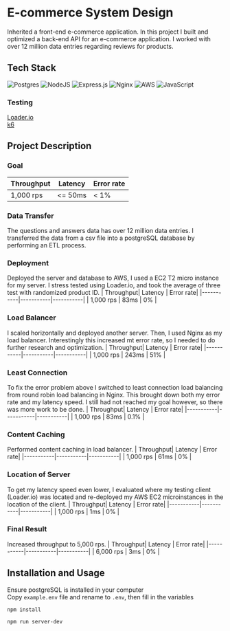 # E-commerce System Design
Inherited a front-end e-commerce application. In this project I built and optimized a back-end API for an e-commerce application. I worked with over 12 million data entries regarding reviews for products.
## Tech Stack
![Postgres](https://img.shields.io/badge/postgres-%23316192.svg?style=for-the-badge&logo=postgresql&logoColor=white) ![NodeJS](https://img.shields.io/badge/node.js-6DA55F?style=for-the-badge&logo=node.js&logoColor=white) ![Express.js](https://img.shields.io/badge/express.js-%23404d59.svg?style=for-the-badge&logo=express&logoColor=%2361DAFB) ![Nginx](https://img.shields.io/badge/nginx-%23009639.svg?style=for-the-badge&logo=nginx&logoColor=white) ![AWS](https://img.shields.io/badge/AWS-%23FF9900.svg?style=for-the-badge&logo=amazon-aws&logoColor=white) ![JavaScript](https://img.shields.io/badge/javascript-%23323330.svg?style=for-the-badge&logo=javascript&logoColor=%23F7DF1E)
### Testing
[Loader.io](https://loader.io/)
</br>
[k6](https://k6.io/docs/)

## Project Description
### Goal
| Throughput|  Latency  | Error rate|
|-----------|-----------|-----------|
| 1,000 rps |  <= 50ms  |   < 1%    |

### Data Transfer
The questions and answers data has over 12 million data entries. I transferred the data from a csv file into a postgreSQL database by performing an ETL process.

### Deployment
Deployed the server and database to AWS, I used a EC2 T2 micro instance for my server. I stress tested using Loader.io, and took the average of three test with randomized product ID.
| Throughput|  Latency  | Error rate|
|-----------|-----------|-----------|
| 1,000 rps |  83ms     |    0%     |

### Load Balancer
I scaled horizontally and deployed another server. Then, I used Nginx as my load balancer. Interestingly this increased mt error rate, so I needed to do further research and optimization.
| Throughput|  Latency  | Error rate|
|-----------|-----------|-----------|
| 1,000 rps |   243ms   |     51%   |

### Least Connection
To fix the error problem above I switched to least connection load balancing from round robin load balancing in Nginx. This brought down both my error rate and my latency speed. I still had not reached my goal however, so there was more work to be done.
| Throughput|  Latency  | Error rate|
|-----------|-----------|-----------|
| 1,000 rps |    83ms    |     0.1% |

### Content Caching
Performed content caching in load balancer.
| Throughput|  Latency  | Error rate|
|-----------|-----------|-----------|
| 1,000 rps |   61ms    |   0%      |

### Location of Server
To get my latency speed even lower, I evaluated where my testing client (Loader.io) was located and re-deployed my AWS EC2 microinstances in the location of the client.
| Throughput|  Latency  | Error rate|
|-----------|-----------|-----------|
| 1,000 rps |   1ms    |   0%      |

### Final Result
Increased throughput to 5,000 rps.
| Throughput|  Latency  | Error rate|
|-----------|-----------|-----------|
| 6,000 rps |    3ms    |     0%    |

## Installation and Usage
Ensure postgreSQL is installed in your computer
</br>
Copy `example.env` file and rename to `.env`, then fill in the variables
```
npm install
```
```
npm run server-dev
```
